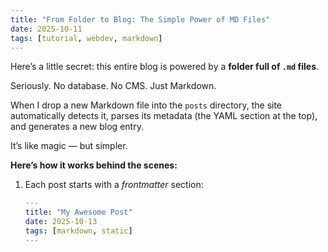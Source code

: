 ```yaml
---
title: "From Folder to Blog: The Simple Power of MD Files"
date: 2025-10-11
tags: [tutorial, webdev, markdown]
---
```


Here’s a little secret: this entire blog is powered by a **folder full of `.md` files**.

Seriously. No database. No CMS. Just Markdown.

When I drop a new Markdown file into the `posts` directory, the site automatically detects it, parses its metadata (the YAML section at the top), and generates a new blog entry.

It’s like magic — but simpler.

**Here’s how it works behind the scenes:**

1. Each post starts with a _frontmatter_ section:
   ```yaml
   ---
   title: "My Awesome Post"
   date: 2025-10-13
   tags: [markdown, static]
   ---
   ```
